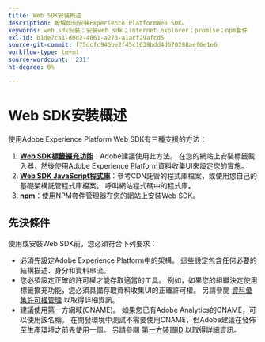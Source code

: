 ```yaml
---
title: Web SDK安裝概述
description: 瞭解如何安裝Experience PlatformWeb SDK。
keywords: web sdk安裝；安裝web sdk；internet explorer；promise；npm套件
exl-id: b1de7ca1-d0d2-4661-a273-a1acf29afcd5
source-git-commit: f75dcfc945be2f45c1638bdd4d670288aef6e1e6
workflow-type: tm+mt
source-wordcount: '231'
ht-degree: 0%

---
```


# Web SDK安裝概述

使用Adobe Experience Platform Web SDK有三種支援的方法：

1. **[Web SDK標籤擴充功能](extension.md)**：Adobe建議使用此方法。 在您的網站上安裝標籤載入器，然後使用Adobe Experience Platform資料收集UI來設定您的實施。
1. **[Web SDK JavaScript程式庫](library.md)**：參考CDN託管的程式庫檔案，或使用您自己的基礎架構託管程式庫檔案。 呼叫網站程式碼中的程式庫。
1. **[npm](npm.md)**：使用NPM套件管理器在您的網站上安裝Web SDK。

## 先決條件

使用或安裝Web SDK前，您必須符合下列要求：

* 必須先設定Adobe Experience Platform中的架構。 這些設定包含任何必要的結構描述、身分和資料串流。
* 您必須設定正確的許可權才能存取適當的工具。 例如，如果您的組織決定使用標籤擴充功能，您必須具備存取資料收集UI的正確許可權。 另請參閱 [資料彙集許可權管理](https://experienceleague.adobe.com/docs/experience-platform/collection/permissions.html) 以取得詳細資訊。
* 建議使用第一方網域(CNAME)。 如果您已有Adobe Analytics的CNAME，可以使用該名稱。 在開發環境中測試不需要使用CNAME，但Adobe建議在發佈至生產環境之前先使用一個。 另請參閱 [第一方裝置ID](../identity/first-party-device-ids.md) 以取得詳細資訊。
